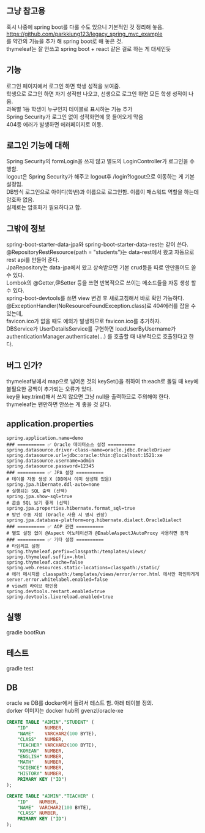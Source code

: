 ## 그냥 참고용
혹시 나중에 spring boot를 다룰 수도 있으니 기본적인 것 정리해 놓음.<br>
https://github.com/parkkiung123/legacy_spring_mvc_example<br>
를 약간의 기능을 추가 해 spring boot로 해 놓은 것.<br>
thymeleaf는 잘 안쓰고 spring boot + react 같은 걸로 하는 게 대세인듯<br>

## 기능
로그인 페이지에서 로그인 하면 학생 성적을 보여줌.<br>
학생으로 로그인 하면 자기 성적만 나오고, 선생으로 로그인 하면 모든 학생 성적이 나옴.<br>
과목별 1등 학생이 누구인지 테이블로 표시하는 기능 추가<br>
Spring Security가 로그인 없이 성적화면에 못 들어오게 막음<br>
404등 에러가 발생하면 에러페이지로 이동.<br>

## 로그인 기능에 대해
Spring Security의 formLogin을 쓰지 않고 별도의 LoginController가 로그인을 수행함.<br>
logout은 Spring Security가 해주고 logout후 /login?logout으로 이동하는 게 기본설정임.<br>
DB방식 로그인으로 아이디(학번)과 이름으로 로그인함. 이름이 패스워드 역할을 하는데 암호화 없음.<br>
실제로는 암호화가 필요하다고 함.<br>

## 그밖에 정보
spring-boot-starter-data-jpa와 spring-boot-starter-data-rest는 같이 쓴다.<br>
@RepositoryRestResource(path = "students")는 data-rest에서 왔고 자동으로 rest api를 만들어 준다.<br>
JpaRepository는 data-jpa에서 왔고 상속받으면 기본 crud등을 따로 안만들어도 쓸 수 있다.<br>
Lombok의 @Getter,@Setter 등을 쓰면 반복적으로 쓰이는 메소드들을 자동 생성 할 수 있다.<br>
spring-boot-devtools를 쓰면 view 변경 후 새로고침해서 바로 확인 가능하다.<br>
@ExceptionHandler(NoResourceFoundException.class)로 404에러를 잡을 수 있는데,<br>
favicon.ico가 없을 때도 예외가 발생하므로 favicon.ico를 추가하자.<br>
DBService가 UserDetailsService를 구현하면 loadUserByUsername가 authenticationManager.authenticate(...) 를 호출할 때 내부적으로 호출된다고 한다.<br>

## 버그 인가?
thymeleaf뷰에서 map으로 넘어온 것의 keySet()을 취하여 th:each로 돌릴 때 key에 불필요한 공백이 추가되는 오류가 있다.<br>
key을 key.trim()해서 쓰지 않으면 그냥 null을 출력하므로 주의해야 한다.<br>
thymeleaf는 왠만하면 안쓰는 게 좋을 것 같다.<br>

## application.properties
```
spring.application.name=demo
### ========== ✅ Oracle 데이터소스 설정 ==========
spring.datasource.driver-class-name=oracle.jdbc.OracleDriver
spring.datasource.url=jdbc:oracle:thin:@localhost:1521:xe
spring.datasource.username=admin
spring.datasource.password=12345
### ========== ✅ JPA 설정 ==========
# 테이블 자동 생성 X (DB에서 이미 생성돼 있음)
spring.jpa.hibernate.ddl-auto=none
# 실행되는 SQL 출력 (선택)
spring.jpa.show-sql=true
# 콘솔 SQL 보기 좋게 (선택)
spring.jpa.properties.hibernate.format_sql=true
# 방언 수동 지정 (Oracle 사용 시 명시 권장)
spring.jpa.database-platform=org.hibernate.dialect.OracleDialect
### ========== ✅ AOP 관련 ==========
# 별도 설정 없이 @Aspect 어노테이션과 @EnableAspectJAutoProxy 사용하면 동작
### ========== ✅ 기타 설정 ==========
# 타임리프 설정
spring.thymeleaf.prefix=classpath:/templates/views/
spring.thymeleaf.suffix=.html
spring.thymeleaf.cache=false
spring.web.resources.static-locations=classpath:/static/
# 에러 메시지를 classpath:/templates/views/error/error.html 에서만 확인하게게
server.error.whitelabel.enabled=false
# view의 라이브 확인용
spring.devtools.restart.enabled=true
spring.devtools.livereload.enabled=true
```

## 실행
gradle bootRun

## 테스트
gradle test

## DB
oracle xe DB를 docker에서 돌려서 테스트 함. 아래 테이블 정의.  
dorker 이미지는 docker hub의 gvenzl/oracle-xe  
```sql
CREATE TABLE "ADMIN"."STUDENT" (
    "ID"      NUMBER,
    "NAME"    VARCHAR2(100 BYTE),
    "CLASS"   NUMBER,
    "TEACHER" VARCHAR2(100 BYTE),
    "KOREAN"  NUMBER,
    "ENGLISH" NUMBER,
    "MATH"    NUMBER,
    "SCIENCE" NUMBER,
    "HISTORY" NUMBER,
    PRIMARY KEY ("ID")
);
```
```sql
CREATE TABLE "ADMIN"."TEACHER" (
    "ID"    NUMBER,
    "NAME"  VARCHAR2(100 BYTE),
    "CLASS" NUMBER,
    PRIMARY KEY ("ID")
);
```